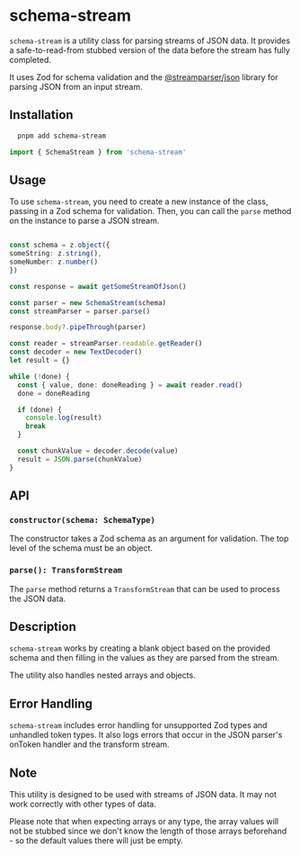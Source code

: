 # schema-stream

`schema-stream` is a utility class for parsing streams of JSON data. It provides a safe-to-read-from stubbed version of the data before the stream has fully completed.

It uses Zod for schema validation and the [@streamparser/json](https://www.npmjs.com/package/@streamparser/json) library for parsing JSON from an input stream.

## Installation

```bash
  pnpm add schema-stream
```


```typescript
import { SchemaStream } from 'schema-stream'
```


## Usage

To use `schema-stream`, you need to create a new instance of the class, passing in a Zod schema for validation. Then, you can call the `parse` method on the instance to parse a JSON stream.

```typescript

const schema = z.object({
someString: z.string(),
someNumber: z.number()
})

const response = await getSomeStreamOfJson()

const parser = new SchemaStream(schema)
const streamParser = parser.parse()

response.body?.pipeThrough(parser)

const reader = streamParser.readable.getReader()
const decoder = new TextDecoder()
let result = {}

while (!done) {
  const { value, done: doneReading } = await reader.read()
  done = doneReading

  if (done) {
    console.log(result)
    break
  }

  const chunkValue = decoder.decode(value)
  result = JSON.parse(chunkValue)
}
```


## API

### `constructor(schema: SchemaType)`
The constructor takes a Zod schema as an argument for validation. The top level of the schema must be an object.

### `parse(): TransformStream`

The `parse` method returns a `TransformStream` that can be used to process the JSON data.

## Description

`schema-stream` works by creating a blank object based on the provided schema and then filling in the values as they are parsed from the stream.

The utility also handles nested arrays and objects.

## Error Handling
`schema-stream` includes error handling for unsupported Zod types and unhandled token types. It also logs errors that occur in the JSON parser's onToken handler and the transform stream.


## Note
This utility is designed to be used with streams of JSON data. It may not work correctly with other types of data.

Please note that when expecting arrays or any type, the array values will not be stubbed since we don't know the length of those arrays beforehand - so the default values there will just be empty.
